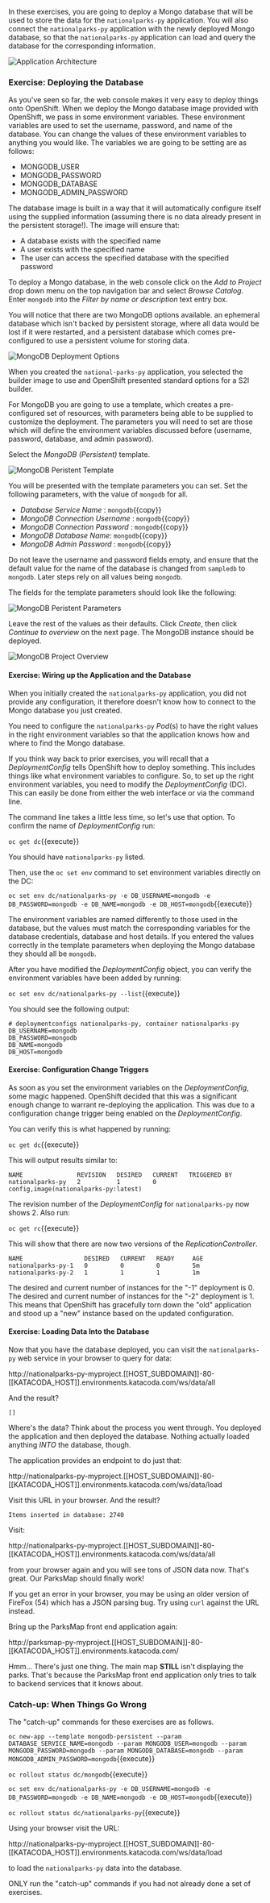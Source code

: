 In these exercises, you are going to deploy a Mongo database that will be used to store the data for the `nationalparks-py` application. You will also connect the `nationalparks-py` application with the newly deployed Mongo database, so that the `nationalparks-py` application can load and query the database for the corresponding information.

![Application Architecture](../../assets/workshops/deploying-applications/08-application-architecture-stage-4.png)

### Exercise: Deploying the Database

As you've seen so far, the web console makes it very easy to deploy things onto
OpenShift. When we deploy the Mongo database image provided with OpenShift, we pass in some environment variables.
These environment variables are used to set the username, password, and name of
the database.  You can change the
values of these environment variables to anything you would like.  The variables
we are going to be setting are as follows:

- MONGODB_USER
- MONGODB_PASSWORD
- MONGODB_DATABASE
- MONGODB_ADMIN_PASSWORD

The database image is built in a way that it will automatically configure itself
using the supplied information (assuming there is no data already present in the
persistent storage!). The image will ensure that:

- A database exists with the specified name
- A user exists with the specified name
- The user can access the specified database with the specified password

To deploy a Mongo database, in the web console click on the _Add to
Project_ drop down menu on the top navigation bar and select _Browse Catalog_. Enter ``mongodb`` into the _Filter by name or description_ text entry box.

You will notice that there are two MongoDB options available. an ephemeral database which isn't backed by persistent storage, where all data would be lost if it were restarted, and a persistent database which comes pre-configured to use a persistent volume for storing data.

![MongoDB Deployment Options](../../assets/workshops/deploying-applications/08-mongodb-service-catalog.png)

When you created the ``national-parks-py`` application, you selected the
builder image to use and OpenShift presented standard options for a S2I builder.

For MongoDB you are going to use a template, which creates a pre-configured set of resources, with parameters being able to be supplied to customize the deployment. The parameters you will need to set are those which will define the environment variables discussed before (username, password, database, and
admin password).

Select the _MongoDB (Persistent)_ template.

![MongoDB Peristent Template](../../assets/workshops/deploying-applications/08-mongodb-persistent-template.png)

You will be presented with the template parameters you can set. Set the following parameters, with the value of ``mongodb`` for all.

* _Database Service Name_ : ``mongodb``{{copy}}
* _MongoDB Connection Username_ : ``mongodb``{{copy}}
* _MongoDB Connection Password_ : ``mongodb``{{copy}}
* _MongoDB Database Name_: ``mongodb``{{copy}}
* _MongoDB Admin Password_ : ``mongodb``{{copy}}

Do not leave the username and password fields empty, and ensure that the default value for the name of the database is changed from ``sampledb`` to ``mongodb``. Later steps rely on all values being ``mongodb``.

The fields for the template parameters should look like the following:

![MongoDB Peristent Parameters](../../assets/workshops/deploying-applications/08-mongodb-template-options.png)

Leave the rest of the values as their defaults. Click
_Create_, then click _Continue to overview_ on the next page. The MongoDB instance should be deployed.

![MongoDB Project Overview](../../assets/workshops/deploying-applications/08-mongodb-project-overview.png)

#### Exercise: Wiring up the Application and the Database

When you initially created the `nationalparks-py` application, you did not provide any configuration, it therefore doesn't know how to connect to the Mongo database you just created.

You need to configure the `nationalparks-py` *Pod*(s) to have the right values in
the right environment variables so that the application knows how and where to
find the Mongo database.

If you think way back to prior exercises, you will recall that a
_DeploymentConfig_ tells OpenShift how to deploy something. This includes
things like what environment variables to configure. So, to set up the right
environment variables, you need to modify the _DeploymentConfig_
(DC). This can easily be done from either the web interface or via the command
line.

The command line takes a little less time, so let's use that option. To confirm the name of _DeploymentConfig_ run:

``oc get dc``{{execute}}

You should have ``nationalparks-py`` listed.

Then, use the `oc set env` command to set environment variables directly on the DC:

``oc set env dc/nationalparks-py -e DB_USERNAME=mongodb -e DB_PASSWORD=mongodb -e DB_NAME=mongodb -e DB_HOST=mongodb``{{execute}}

The environment variables are named differently to those used in the database, but the values must match the corresponding variables for the database credentials, database and host details. If you entered the values correctly in the template parameters when deploying the Mongo database they should all be ``mongodb``.

After you have modified the *DeploymentConfig* object, you can verify the
environment variables have been added by running:

``oc set env dc/nationalparks-py --list``{{execute}}

You should see the following output:

```
# deploymentconfigs nationalparks-py, container nationalparks-py
DB_USERNAME=mongodb
DB_PASSWORD=mongodb
DB_NAME=mongodb
DB_HOST=mongodb
```

#### Exercise: Configuration Change Triggers

As soon as you set the environment variables on the _DeploymentConfig_, some
magic happened. OpenShift decided that this was a significant enough change to
warrant re-deploying the application. This was due to a configuration change trigger being enabled on the _DeploymentConfig_.

You can verify this is what happened by running:

``oc get dc``{{execute}}

This will output results similar to:

```
NAME               REVISION   DESIRED   CURRENT   TRIGGERED BY
nationalparks-py   2          1         0         config,image(nationalparks-py:latest)
```

The revision number of the *DeploymentConfig* for ``nationalparks-py`` now shows 2. Also run:

``oc get rc``{{execute}}

This will show that there are now two versions of the _ReplicationController_.

```
NAME                 DESIRED   CURRENT   READY     AGE
nationalparks-py-1   0         0         0         5m
nationalparks-py-2   1         1         1         1m
```

The desired and current number of instances for the "-1" deployment
is 0. The desired and current number of instances for the "-2" deployment is 1.
This means that OpenShift has gracefully torn down the "old" application and
stood up a "new" instance based on the updated configuration.

#### Exercise: Loading Data Into the Database

Now that you have the database deployed, you can visit the `nationalparks-py` web
service in your browser to query for data:

http://nationalparks-py-myproject.[[HOST_SUBDOMAIN]]-80-[[KATACODA_HOST]].environments.katacoda.com/ws/data/all

And the result?

```
[]
```

Where's the data? Think about the process you went through. You deployed the
application and then deployed the database. Nothing actually loaded anything
*INTO* the database, though.

The application provides an endpoint to do just that:

http://nationalparks-py-myproject.[[HOST_SUBDOMAIN]]-80-[[KATACODA_HOST]].environments.katacoda.com/ws/data/load

Visit this URL in your browser. And the result?

```
Items inserted in database: 2740
```

Visit:

http://nationalparks-py-myproject.[[HOST_SUBDOMAIN]]-80-[[KATACODA_HOST]].environments.katacoda.com/ws/data/all

from your browser again and you will see tons of JSON data now.
That's great. Our ParksMap should finally work!

If you get an error in your browser, you may be using an older version of FireFox (54) which has a JSON parsing bug. Try using ``curl`` against the URL instead.

Bring up the ParksMap front end application again:

http://parksmap-py-myproject.[[HOST_SUBDOMAIN]]-80-[[KATACODA_HOST]].environments.katacoda.com/

Hmm... There's just one thing. The main map **STILL** isn't displaying the parks.
That's because the ParksMap front end application only tries to talk to backend services that it knows about.

### Catch-up: When Things Go Wrong

The "catch-up" commands for these exercises are as follows.

``oc new-app --template mongodb-persistent --param DATABASE_SERVICE_NAME=mongodb --param MONGODB_USER=mongodb --param MONGODB_PASSWORD=mongodb --param MONGODB_DATABASE=mongodb --param MONGODB_ADMIN_PASSWORD=mongodb``{{execute}}

``oc rollout status dc/mongodb``{{execute}}

``oc set env dc/nationalparks-py -e DB_USERNAME=mongodb -e DB_PASSWORD=mongodb -e DB_NAME=mongodb -e DB_HOST=mongodb``{{execute}}

``oc rollout status dc/nationalparks-py``{{execute}}

Using your browser visit the URL:

http://nationalparks-py-myproject.[[HOST_SUBDOMAIN]]-80-[[KATACODA_HOST]].environments.katacoda.com/ws/data/load

to load the ``nationalparks-py`` data into the database.

ONLY run the "catch-up" commands if you had not already done a set of exercises.
